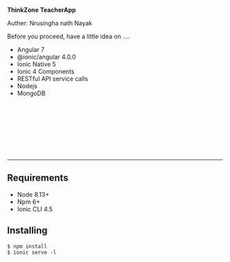 
**ThinkZone TeacherApp** 

Auther: Nrusingha nath Nayak

Before you proceed, have a little idea on ....
* Angular 7
* @ionic/angular 4.0.0
* Ionic Native 5
* Ionic 4 Components
* RESTful API service calls
* Nodejs
* MongoDB


<br><br><br><br><br><br><br>

---

Requirements
------------

* Node 8.13+
* Npm 6+
* Ionic CLI 4.5

Installing
------------

```
$ npm install
$ ionic serve -l
```


